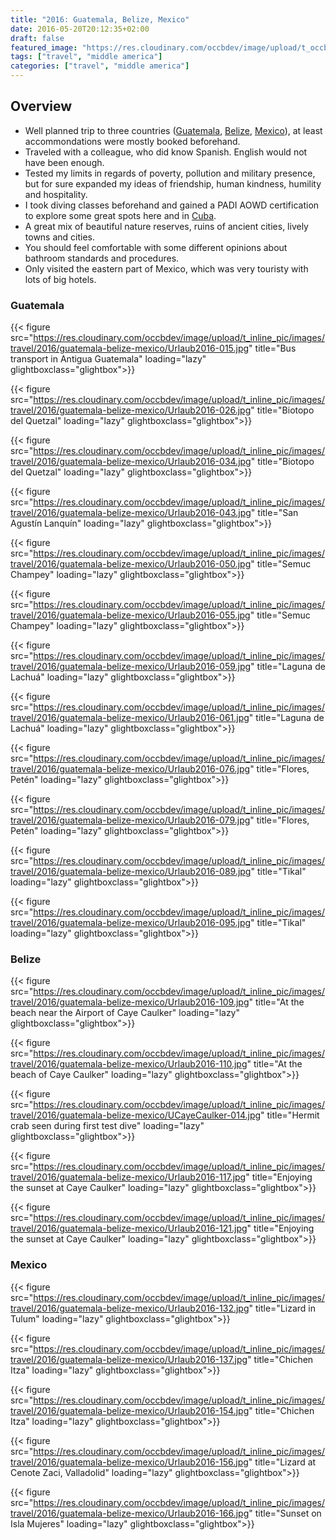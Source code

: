 ```yaml
---
title: "2016: Guatemala, Belize, Mexico"
date: 2016-05-20T20:12:35+02:00
draft: false
featured_image: "https://res.cloudinary.com/occbdev/image/upload/t_occbdev_gallery_teaser/images/travel/2016/guatemala-belize-mexico/Urlaub2016-059.jpg"
tags: ["travel", "middle america"]
categories: ["travel", "middle america"]
---
```


## Overview

* Well planned trip to three countries ([Guatemala](#guatemala), [Belize](#belize), [Mexico](#mexico)), at least accommondations were mostly booked beforehand.
* Traveled with a colleague, who did know Spanish. English would not have been enough.
* Tested my limits in regards of poverty, pollution and military presence, but for sure expanded my ideas of friendship, human kindness, humility and hospitality.
* I took diving classes beforehand and gained a PADI AOWD certification to explore some great spots here and in [Cuba](../2016-05-20-cuba).
* A great mix of beautiful nature reserves, ruins of ancient cities, lively towns and cities.
* You should feel comfortable with some different opinions about bathroom standards and procedures. 
* Only visited the eastern part of Mexico, which was very touristy with lots of big hotels.

### Guatemala <a name="guatemala"></a>

{{< figure src="https://res.cloudinary.com/occbdev/image/upload/t_inline_pic/images/travel/2016/guatemala-belize-mexico/Urlaub2016-015.jpg" title="Bus transport in Antigua Guatemala" loading="lazy" glightboxclass="glightbox">}}

{{< figure src="https://res.cloudinary.com/occbdev/image/upload/t_inline_pic/images/travel/2016/guatemala-belize-mexico/Urlaub2016-026.jpg" title="Biotopo del Quetzal" loading="lazy" glightboxclass="glightbox">}}

{{< figure src="https://res.cloudinary.com/occbdev/image/upload/t_inline_pic/images/travel/2016/guatemala-belize-mexico/Urlaub2016-034.jpg" title="Biotopo del Quetzal" loading="lazy" glightboxclass="glightbox">}}

{{< figure src="https://res.cloudinary.com/occbdev/image/upload/t_inline_pic/images/travel/2016/guatemala-belize-mexico/Urlaub2016-043.jpg" title="San Agustín Lanquín" loading="lazy" glightboxclass="glightbox">}}

{{< figure src="https://res.cloudinary.com/occbdev/image/upload/t_inline_pic/images/travel/2016/guatemala-belize-mexico/Urlaub2016-050.jpg" title="Semuc Champey" loading="lazy" glightboxclass="glightbox">}}

{{< figure src="https://res.cloudinary.com/occbdev/image/upload/t_inline_pic/images/travel/2016/guatemala-belize-mexico/Urlaub2016-055.jpg" title="Semuc Champey" loading="lazy" glightboxclass="glightbox">}}

{{< figure src="https://res.cloudinary.com/occbdev/image/upload/t_inline_pic/images/travel/2016/guatemala-belize-mexico/Urlaub2016-059.jpg" title="Laguna de Lachuá" loading="lazy" glightboxclass="glightbox">}}

{{< figure src="https://res.cloudinary.com/occbdev/image/upload/t_inline_pic/images/travel/2016/guatemala-belize-mexico/Urlaub2016-061.jpg" title="Laguna de Lachuá" loading="lazy" glightboxclass="glightbox">}}

{{< figure src="https://res.cloudinary.com/occbdev/image/upload/t_inline_pic/images/travel/2016/guatemala-belize-mexico/Urlaub2016-076.jpg" title="Flores, Petén" loading="lazy" glightboxclass="glightbox">}}

{{< figure src="https://res.cloudinary.com/occbdev/image/upload/t_inline_pic/images/travel/2016/guatemala-belize-mexico/Urlaub2016-079.jpg" title="Flores, Petén" loading="lazy" glightboxclass="glightbox">}}

{{< figure src="https://res.cloudinary.com/occbdev/image/upload/t_inline_pic/images/travel/2016/guatemala-belize-mexico/Urlaub2016-089.jpg" title="Tikal" loading="lazy" glightboxclass="glightbox">}}

{{< figure src="https://res.cloudinary.com/occbdev/image/upload/t_inline_pic/images/travel/2016/guatemala-belize-mexico/Urlaub2016-095.jpg" title="Tikal" loading="lazy" glightboxclass="glightbox">}}

### Belize <a name="belize"></a>

{{< figure src="https://res.cloudinary.com/occbdev/image/upload/t_inline_pic/images/travel/2016/guatemala-belize-mexico/Urlaub2016-109.jpg" title="At the beach near the Airport of Caye Caulker" loading="lazy" glightboxclass="glightbox">}}

{{< figure src="https://res.cloudinary.com/occbdev/image/upload/t_inline_pic/images/travel/2016/guatemala-belize-mexico/Urlaub2016-110.jpg" title="At the beach of Caye Caulker" loading="lazy" glightboxclass="glightbox">}}

{{< figure src="https://res.cloudinary.com/occbdev/image/upload/t_inline_pic/images/travel/2016/guatemala-belize-mexico/UCayeCaulker-014.jpg" title="Hermit crab seen during first test dive" loading="lazy" glightboxclass="glightbox">}}

{{< figure src="https://res.cloudinary.com/occbdev/image/upload/t_inline_pic/images/travel/2016/guatemala-belize-mexico/Urlaub2016-117.jpg" title="Enjoying the sunset at Caye Caulker" loading="lazy" glightboxclass="glightbox">}}

{{< figure src="https://res.cloudinary.com/occbdev/image/upload/t_inline_pic/images/travel/2016/guatemala-belize-mexico/Urlaub2016-121.jpg" title="Enjoying the sunset at Caye Caulker" loading="lazy" glightboxclass="glightbox">}}

### Mexico <a name="mexico"></a>

{{< figure src="https://res.cloudinary.com/occbdev/image/upload/t_inline_pic/images/travel/2016/guatemala-belize-mexico/Urlaub2016-132.jpg" title="Lizard in Tulum" loading="lazy" glightboxclass="glightbox">}}

{{< figure src="https://res.cloudinary.com/occbdev/image/upload/t_inline_pic/images/travel/2016/guatemala-belize-mexico/Urlaub2016-137.jpg" title="Chichen Itza" loading="lazy" glightboxclass="glightbox">}}

{{< figure src="https://res.cloudinary.com/occbdev/image/upload/t_inline_pic/images/travel/2016/guatemala-belize-mexico/Urlaub2016-154.jpg" title="Chichen Itza" loading="lazy" glightboxclass="glightbox">}}

{{< figure src="https://res.cloudinary.com/occbdev/image/upload/t_inline_pic/images/travel/2016/guatemala-belize-mexico/Urlaub2016-156.jpg" title="Lizard at Cenote Zaci, Valladolid" loading="lazy" glightboxclass="glightbox">}}

{{< figure src="https://res.cloudinary.com/occbdev/image/upload/t_inline_pic/images/travel/2016/guatemala-belize-mexico/Urlaub2016-166.jpg" title="Sunset on Isla Mujeres" loading="lazy" glightboxclass="glightbox">}}

